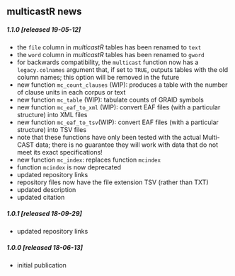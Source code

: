 ## multicastR news

##### 1.1.0 [released 19-05-12]
*  the `file` column in *multicastR* tables has been renamed to `text`
*  the `word` column in *multicastR* tables has been renamed to `gword`
*  for backwards compatibility, the `multicast` function now has a
   `legacy.colnames` argument that, if set to `TRUE`, outputs tables with the
   old column names; this option will be removed in the future
*  new function `mc_count_clauses` (WIP): produces a table with the number of clause units
   in each corpus or text
*  new function `mc_table` (WIP): tabulate counts of GRAID symbols
*  new function `mc_eaf_to_xml` (WIP): convert EAF files (with a particular structure)
   into XML files
*  new function `mc_eaf_to_tsv`(WIP): convert EAF files (with a particular structure)
   into TSV files
*  note that these functions have only been tested with the actual Multi-CAST data; there
   is no guarantee they will work with data that do not meet its exact specifications!
*  new function `mc_index`: replaces function `mcindex`
*  function `mcindex` is now deprecated
*  updated repository links
*  repository files now have the file extension TSV (rather than TXT)
*  updated description
*  updated citation

##### 1.0.1 [released 18-09-29]
*  updated repository links

##### 1.0.0 [released 18-06-13]
*  initial publication
